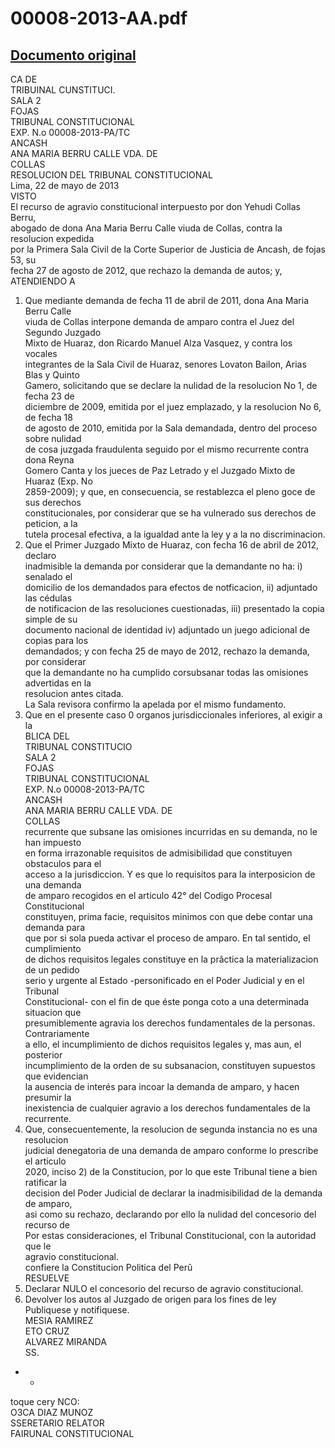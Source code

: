
00008-2013-AA.pdf
=================
  
[Documento original](https://tc.gob.pe/jurisprudencia/2013/00008-2013-AA.pdf)  
---  
CA DE  
TRIBUINAL CUNSTITUCI.  
SALA 2  
FOJAS  
TRIBUNAL CONSTITUCIONAL  
EXP. N.o 00008-2013-PA/TC  
ANCASH  
ANA MARIA BERRU CALLE VDA. DE  
COLLAS  
RESOLUCION DEL TRIBUNAL CONSTITUCIONAL  
Lima, 22 de mayo de 2013  
VISTO  
El recurso de agravio constitucional interpuesto por don Yehudi Collas Berru,  
abogado de dona Ana Maria Berru Calle viuda de Collas, contra la resolucion expedida  
por la Primera Sala Civil de la Corte Superior de Justicia de Ancash, de fojas 53, su  
fecha 27 de agosto de 2012, que rechazo la demanda de autos; y,  
ATENDIENDO A  
1. Que mediante demanda de fecha 11 de abril de 2011, dona Ana Maria Berru Calle  
viuda de Collas interpone demanda de amparo contra el Juez del Segundo Juzgado  
Mixto de Huaraz, don Ricardo Manuel Alza Vasquez, y contra los vocales  
integrantes de la Sala Civil de Huaraz, senores Lovaton Bailon, Arias Blas y Quinto  
Gamero, solicitando que se declare la nulidad de la resolucion No 1, de fecha 23 de  
diciembre de 2009, emitida por el juez emplazado, y la resolucion No 6, de fecha 18  
de agosto de 2010, emitida por la Sala demandada, dentro del proceso sobre nulidad  
de cosa juzgada fraudulenta seguido por el mismo recurrente contra dona Reyna  
Gomero Canta y los jueces de Paz Letrado y el Juzgado Mixto de Huaraz (Exp. No  
2859-2009); y que, en consecuencia, se restablezca el pleno goce de sus derechos  
constitucionales, por considerar que se ha vulnerado sus derechos de peticion, a la  
tutela procesal efectiva, a la igualdad ante la ley y a la no discriminacion.  
2. Que el Primer Juzgado Mixto de Huaraz, con fecha 16 de abril de 2012, declaro  
inadmisible la demanda por considerar que la demandante no ha: i) senalado el  
domicilio de los demandados para efectos de notficacion, ii) adjuntado las cédulas  
de notificacion de las resoluciones cuestionadas, iii) presentado la copia simple de su  
documento nacional de identidad iv) adjuntado un juego adicional de copias para los  
demandados; y con fecha 25 de mayo de 2012, rechazo la demanda, por considerar  
que la demandante no ha cumplido corsubsanar todas las omisiones advertidas en la  
resolucion antes citada.  
La Sala revisora confirmo la apelada por el mismo fundamento.  
3. Que en el presente caso 0 organos jurisdiccionales inferiores, al exigir a la  
BLICA DEL  
TRIBUNAL CONSTITUCIO  
SALA 2  
FOJAS  
TRIBUNAL CONSTITUCIONAL  
EXP. N.o 00008-2013-PA/TC  
ANCASH  
ANA MARIA BERRU CALLE VDA. DE  
COLLAS  
recurrente que subsane las omisiones incurridas en su demanda, no le han impuesto  
en forma irrazonable requisitos de admisibilidad que constituyen obstaculos para el  
acceso a la jurisdiccion. Y es que lo requisitos para la interposicion de una demanda  
de amparo recogidos en el articulo 42° del Codigo Procesal Constitucional  
constituyen, prima facie, requisitos minimos con que debe contar una demanda para  
que por si sola pueda activar el proceso de amparo. En tal sentido, el cumplimiento  
de dichos requisitos legales constituye en la prâctica la materializacion de un pedido  
serio y urgente al Estado -personificado en el Poder Judicial y en el Tribunal  
Constitucional- con el fin de que éste ponga coto a una determinada situacion que  
presumiblemente agravia los derechos fundamentales de la personas. Contrariamente  
a ello, el incumplimiento de dichos requisitos legales y, mas aun, el posterior  
incumplimiento de la orden de su subsanacion, constituyen supuestos que evidencian  
la ausencia de interés para incoar la demanda de amparo, y hacen presumir la  
inexistencia de cualquier agravio a los derechos fundamentales de la recurrente.  
4. Que, consecuentemente, la resolucion de segunda instancia no es una resolucion  
judicial denegatoria de una demanda de amparo conforme lo prescribe el articulo  
2020, inciso 2) de la Constitucion, por lo que este Tribunal tiene a bien ratificar la  
decision del Poder Judicial de declarar la inadmisibilidad de la demanda de amparo,  
asi como su rechazo, declarando por ello la nulidad del concesorio del recurso de  
Por estas consideraciones, el Tribunal Constitucional, con la autoridad que le  
agravio constitucional.  
confiere la Constitucion Politica del Perû  
RESUELVE  
1. Declarar NULO el concesorio del recurso de agravio constitucional.  
2. Devolver los autos al Juzgado de origen para los fines de ley  
Publiquese y notifiquese.  
MESIA RAMIREZ  
ETO CRUZ  
ALVAREZ MIRANDA  
SS.  
- -  
toque cery NCO:  
O3CA DIAZ MUNOZ  
SSERETARIO RELATOR  
FAIRUNAL CONSTITUCIONAL